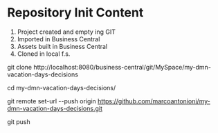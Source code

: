 Repository Init Content
=======================

1. Project created and empty ing GIT
2. Imported in Business Central
3. Assets built in Business Central
4. Cloned in local f.s.

git clone http://localhost:8080/business-central/git/MySpace/my-dmn-vacation-days-decisions

cd my-dmn-vacation-days-decisions/

git remote set-url --push origin https://github.com/marcoantonioni/my-dmn-vacation-days-decisions.git

git push

